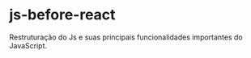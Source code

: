 # js-before-react
Restruturação do Js e suas principais funcionalidades importantes do JavaScript. 
